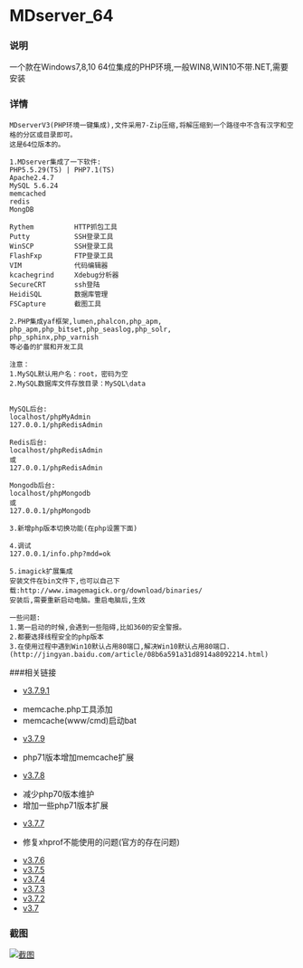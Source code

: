 # MDserver_64

### 说明
一个款在Windows7,8,10 64位集成的PHP环境,一般WIN8,WIN10不带.NET,需要安装

### 详情
```
MDserverV3(PHP环境一键集成),文件采用7-Zip压缩,将解压缩到一个路径中不含有汉字和空格的分区或目录即可。
这是64位版本的。
     
1.MDserver集成了一下软件:
PHP5.5.29(TS) | PHP7.1(TS)
Apache2.4.7
MySQL 5.6.24
memcached
redis
MongDB

Rythem			HTTP抓包工具
Putty			SSH登录工具
WinSCP			SSH登录工具
FlashFxp		FTP登录工具
VIM				代码编辑器
kcachegrind		Xdebug分析器
SecureCRT		ssh登陆
HeidiSQL		数据库管理
FSCapture		截图工具

2.PHP集成yaf框架,lumen,phalcon,php_apm,
php_apm,php_bitset,php_seaslog,php_solr,
php_sphinx,php_varnish
等必备的扩展和开发工具

注意：
1.MySQL默认用户名：root，密码为空
2.MySQL数据库文件存放目录：MySQL\data


MySQL后台:
localhost/phpMyAdmin
127.0.0.1/phpRedisAdmin

Redis后台:
localhost/phpRedisAdmin
或
127.0.0.1/phpRedisAdmin

Mongodb后台:
localhost/phpMongodb
或
127.0.0.1/phpMongodb

3.新增php版本切换功能(在php设置下面)

4.调试
127.0.0.1/info.php?mdd=ok

5.imagick扩展集成
安装文件在bin文件下,也可以自己下载:http://www.imagemagick.org/download/binaries/
安装后,需要重新启动电脑。重启电脑后,生效

一些问题:
1.第一启动的时候,会遇到一些阻碍,比如360的安全警报。
2.都要选择线程安全的php版本
3.在使用过程中遇到Win10默认占用80端口,解决Win10默认占用80端口.
(http://jingyan.baidu.com/article/08b6a591a31d8914a8092214.html)

```

###相关链接
- [v3.7.9.1](https://pan.baidu.com/s/1bpy5gIj)
 * memcache.php工具添加
 * memcache(www/cmd)启动bat
 
- [v3.7.9](http://pan.baidu.com/s/1dE6qDQL)
 * php71版本增加memcache扩展

- [v3.7.8](http://pan.baidu.com/s/1kVuit4j)
 * 减少php70版本维护
 * 增加一些php71版本扩展

- [v3.7.7](http://pan.baidu.com/s/1bpCDuk3)
 * 修复xhprof不能使用的问题(官方的存在问题)
 
- [v3.7.6](http://pan.baidu.com/s/1o80LnMq)
- [v3.7.5](http://pan.baidu.com/s/1pLnQ3az)
- [v3.7.4](http://pan.baidu.com/s/1o8FBMEA)
- [v3.7.3](http://pan.baidu.com/s/1bpcczwj)
- [v3.7.2](http://pan.baidu.com/s/1nvGrB4l)
- [v3.7](http://pan.baidu.com/s/1kV2izmJ)

### 截图

[![截图](/images/screen_2.jpg)](/images/screen_2.jpg)
